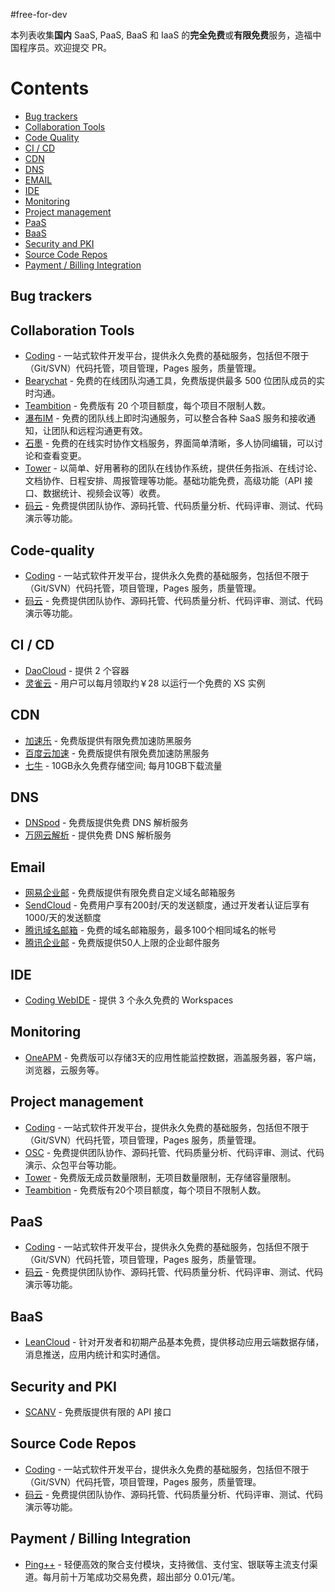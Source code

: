 #free-for-dev

本列表收集**国内** SaaS, PaaS, BaaS 和 IaaS 的**完全免费**或**有限免费**服务，造福中国程序员。欢迎提交 PR。

# Contents
   * [Bug trackers](#bug-trackers)
   * [Collaboration Tools](#collaboration-tools)
   * [Code Quality](#code-quality)
   * [CI / CD](#ci--cd)
   * [CDN](#cdn)
   * [DNS](#dns)
   * [EMAIL](#email)
   * [IDE](#ide)
   * [Monitoring](#monitoring)
   * [Project management](#project-management)
   * [PaaS](#paas)
   * [BaaS](#baas)
   * [Security and PKI](#security-and-pki)
   * [Source Code Repos](#source-code-repos)
   * [Payment / Billing Integration](#payment--billing-integration)

## Bug trackers


## Collaboration Tools
 * [Coding](https://coding.net) - 一站式软件开发平台，提供永久免费的基础服务，包括但不限于（Git/SVN）代码托管，项目管理，Pages 服务，质量管理。
 * [Bearychat](https://bearychat.com) - 免费的在线团队沟通工具，免费版提供最多 500 位团队成员的实时沟通。
 * [Teambition](https://www.teambition.com) - 免费版有 20 个项目额度，每个项目不限制人数。
 * [瀑布IM](https://pubu.im) - 免费的团队线上即时沟通服务，可以整合各种 SaaS 服务和接收通知，让团队和远程沟通更有效。
 * [石墨](https://shimo.im) - 免费的在线实时协作文档服务，界面简单清晰，多人协同编辑，可以讨论和查看变更。
 * [Tower](http://tower.im) - 以简单、好用著称的团队在线协作系统，提供任务指派、在线讨论、文档协作、日程安排、周报管理等功能。基础功能免费，高级功能（API 接口、数据统计、视频会议等）收费。
 * [码云](http://git.oschina.net/) - 免费提供团队协作、源码托管、代码质量分析、代码评审、测试、代码演示等功能。

## Code-quality
 * [Coding](https://coding.net) - 一站式软件开发平台，提供永久免费的基础服务，包括但不限于（Git/SVN）代码托管，项目管理，Pages 服务，质量管理。
 * [码云](http://git.oschina.net/) - 免费提供团队协作、源码托管、代码质量分析、代码评审、测试、代码演示等功能。


## CI / CD
 * [DaoCloud](http://daocloud.io) - 提供 2 个容器
 * [灵雀云](http://www.alauda.cn) - 用户可以每月领取约￥28 以运行一个免费的 XS 实例
 
## CDN 
 * [加速乐](http://www.jiasule.com) - 免费版提供有限免费加速防黑服务
 * [百度云加速](http://su.baidu.com) - 免费版提供有限免费加速防黑服务
 * [七牛](http://www.qiniu.com) - 10GB永久免费存储空间; 每月10GB下载流量
 
## DNS
 * [DNSpod](https://www.dnspod.cn/) - 免费版提供免费 DNS 解析服务
 * [万网云解析](http://wanwang.aliyun.com/domain/dns/) - 提供免费 DNS 解析服务


## Email 
 * [网易企业邮](http://ym.163.com) - 免费版提供有限免费自定义域名邮箱服务
 * [SendCloud](http://sendcloud.sohu.com) - 免费用户享有200封/天的发送额度，通过开发者认证后享有1000/天的发送额度
 * [腾讯域名邮箱](http://domain.mail.qq.com) - 免费的域名邮箱服务，最多100个相同域名的帐号
 * [腾讯企业邮](https://exmail.qq.com/) - 免费版提供50人上限的企业邮件服务 

## IDE 
 * [Coding WebIDE](https://ide.coding.net) - 提供 3 个永久免费的 Workspaces 
 
## Monitoring
 * [OneAPM](http://www.oneapm.com/) - 免费版可以存储3天的应用性能监控数据，涵盖服务器，客户端，浏览器，云服务等。
 
## Project management
 * [Coding](https://coding.net) - 一站式软件开发平台，提供永久免费的基础服务，包括但不限于（Git/SVN）代码托管，项目管理，Pages 服务，质量管理。
 * [OSC](http://team.oschina.net/) - 免费提供团队协作、源码托管、代码质量分析、代码评审、测试、代码演示、众包平台等功能。
 * [Tower](https://tower.im) - 免费版无成员数量限制，无项目数量限制，无存储容量限制。
 * [Teambition](https://www.teambition.com) - 免费版有20个项目额度，每个项目不限制人数。


## PaaS
 * [Coding](https://coding.net) - 一站式软件开发平台，提供永久免费的基础服务，包括但不限于（Git/SVN）代码托管，项目管理，Pages 服务，质量管理。
 * [码云](http://git.oschina.net/) - 免费提供团队协作、源码托管、代码质量分析、代码评审、测试、代码演示等功能。

## BaaS
 * [LeanCloud](https://leancloud.cn) -
针对开发者和初期产品基本免费，提供移动应用云端数据存储，消息推送，应用内统计和实时通信。

## Security and PKI
 * [SCANV](http://www.scanv.com/) - 免费版提供有限的 API 接口
 

## Source Code Repos 

 * [Coding](https://coding.net) - 一站式软件开发平台，提供永久免费的基础服务，包括但不限于（Git/SVN）代码托管，项目管理，Pages 服务，质量管理。
 * [码云](http://git.oschina.net/) - 免费提供团队协作、源码托管、代码质量分析、代码评审、测试、代码演示等功能。

## Payment / Billing Integration

 * [Ping++](https://pingxx.com/) - 轻便高效的聚合支付模块，支持微信、支付宝、银联等主流支付渠道。每月前十万笔成功交易免费，超出部分 0.01元/笔。



